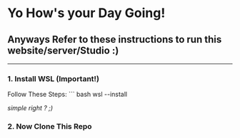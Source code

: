 <h1>Yo How's your Day Going!</h1> 
<h2>Anyways Refer to these instructions to run this website/server/Studio :)</h2>
<hr>
<h3> 1. Install WSL (Important!) </h3>
Follow These Steps:
``` bash
wsl --install

*simple right ? ;)*

<h3>2. Now Clone This Repo </h3>

